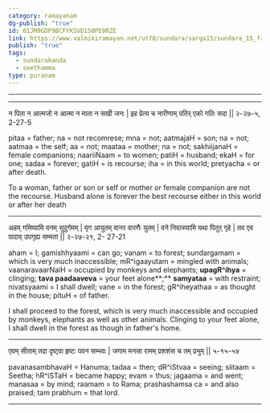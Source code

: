 ```yaml
---
category: ramayanam
dg-publish: "true"
id: 01JM9GDP9BCFYKSVD1S0PE0RZE
link: https://www.valmikiramayan.net/utf8/sundara/sarga15/sundara_15_frame.htm
publish: "true"
tags:
  - sundarakanda
  - seethamma
type: puranam
---
```


---

---
न पिता न आत्मजो न आत्मा न माता न सखी जनः |
इह प्रेत्य च नारीणाम् पतिर् एको गतिः सदा || २-२७-५, 2-27-5

pitaa = father; 
na = not recomrese; 
mna = not; 
aatmajaH = son; 
na = not; 
aatmaa = the self; 
aa = not; 
maataa = mother; 
na = not; 
sakhiijanaH = female companions; 
naariiNaam = to women; 
patiH = husband; 
ekaH = for one; 
sadaa = forever; 
gatiH = is recourse; 
iha = in this world; 
pretyacha = or after death.

To a woman, father or son or self or mother or female companion are not the recourse. Husband alone is forever the best recourse either in this world or after her death



---

अहम् गमिष्यामि वनम् सुदुर्गमम् |
मृग आयुतम् वानर वारणैः युतम् |
वने निवत्स्यामि यथा पितुर् गृहे |
तव एव पादाव् उपगृह्य सम्मता || २-२७-२१, 2- 27-21

aham = I; 
gamishhyaami = can go; 
vanam = to forest; 
sundargamam = which is very much inaccessible; 
mR^igaayutam = mingled with animals; 
vaanaravaarNaiH = occupied by monkeys and elephants; 
**upagR^ihya** = clinging; 
**tava paadaaveva** = your feet alone**;** 
**samyataa** = with restraint; 
nivatsyaami = I shall dwell; 
vane = in the forest; 
gR^iheyathaa = as thought in the house; 
pituH = of father.

I shall proceed to the forest, which is very much inaccessible and occupied by monkeys, elephants as well as other animals. Clinging to your feet alone, I shall dwell in the forest as though in father's home.



---
एवम् सीताम् तदा दृष्ट्वा हृष्टः पवन सम्भवः |
जगाम मनसा रामम् प्रशशंस च तम् प्रभुम् || ५-१५-५४

pavanasambhavaH = Hanuma; 
tadaa = then; 
dR^iStvaa = seeing; 
siitaam = Seetha; 
hR^iSTaH = became happy; 
evam = thus; 
jagaama = and went; 
manasaa = by mind; 
raamam = to Rama; 
prashashamsa ca = and also praised; 
tam prabhum = that lord.

---